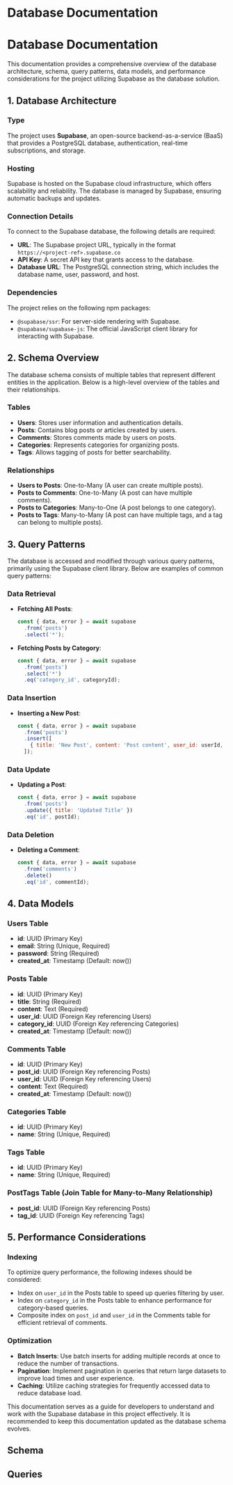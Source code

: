 # Database Documentation

# Database Documentation

This documentation provides a comprehensive overview of the database architecture, schema, query patterns, data models, and performance considerations for the project utilizing Supabase as the database solution.

## 1. Database Architecture

### Type
The project uses **Supabase**, an open-source backend-as-a-service (BaaS) that provides a PostgreSQL database, authentication, real-time subscriptions, and storage.

### Hosting
Supabase is hosted on the Supabase cloud infrastructure, which offers scalability and reliability. The database is managed by Supabase, ensuring automatic backups and updates.

### Connection Details
To connect to the Supabase database, the following details are required:
- **URL**: The Supabase project URL, typically in the format `https://<project-ref>.supabase.co`
- **API Key**: A secret API key that grants access to the database.
- **Database URL**: The PostgreSQL connection string, which includes the database name, user, password, and host.

### Dependencies
The project relies on the following npm packages:
- `@supabase/ssr`: For server-side rendering with Supabase.
- `@supabase/supabase-js`: The official JavaScript client library for interacting with Supabase.

## 2. Schema Overview

The database schema consists of multiple tables that represent different entities in the application. Below is a high-level overview of the tables and their relationships.

### Tables
- **Users**: Stores user information and authentication details.
- **Posts**: Contains blog posts or articles created by users.
- **Comments**: Stores comments made by users on posts.
- **Categories**: Represents categories for organizing posts.
- **Tags**: Allows tagging of posts for better searchability.

### Relationships
- **Users to Posts**: One-to-Many (A user can create multiple posts).
- **Posts to Comments**: One-to-Many (A post can have multiple comments).
- **Posts to Categories**: Many-to-One (A post belongs to one category).
- **Posts to Tags**: Many-to-Many (A post can have multiple tags, and a tag can belong to multiple posts).

## 3. Query Patterns

The database is accessed and modified through various query patterns, primarily using the Supabase client library. Below are examples of common query patterns:

### Data Retrieval
- **Fetching All Posts**:
  ```javascript
  const { data, error } = await supabase
    .from('posts')
    .select('*');
  ```

- **Fetching Posts by Category**:
  ```javascript
  const { data, error } = await supabase
    .from('posts')
    .select('*')
    .eq('category_id', categoryId);
  ```

### Data Insertion
- **Inserting a New Post**:
  ```javascript
  const { data, error } = await supabase
    .from('posts')
    .insert([
      { title: 'New Post', content: 'Post content', user_id: userId, category_id: categoryId }
    ]);
  ```

### Data Update
- **Updating a Post**:
  ```javascript
  const { data, error } = await supabase
    .from('posts')
    .update({ title: 'Updated Title' })
    .eq('id', postId);
  ```

### Data Deletion
- **Deleting a Comment**:
  ```javascript
  const { data, error } = await supabase
    .from('comments')
    .delete()
    .eq('id', commentId);
  ```

## 4. Data Models

### Users Table
- **id**: UUID (Primary Key)
- **email**: String (Unique, Required)
- **password**: String (Required)
- **created_at**: Timestamp (Default: now())

### Posts Table
- **id**: UUID (Primary Key)
- **title**: String (Required)
- **content**: Text (Required)
- **user_id**: UUID (Foreign Key referencing Users)
- **category_id**: UUID (Foreign Key referencing Categories)
- **created_at**: Timestamp (Default: now())

### Comments Table
- **id**: UUID (Primary Key)
- **post_id**: UUID (Foreign Key referencing Posts)
- **user_id**: UUID (Foreign Key referencing Users)
- **content**: Text (Required)
- **created_at**: Timestamp (Default: now())

### Categories Table
- **id**: UUID (Primary Key)
- **name**: String (Unique, Required)

### Tags Table
- **id**: UUID (Primary Key)
- **name**: String (Unique, Required)

### PostTags Table (Join Table for Many-to-Many Relationship)
- **post_id**: UUID (Foreign Key referencing Posts)
- **tag_id**: UUID (Foreign Key referencing Tags)

## 5. Performance Considerations

### Indexing
To optimize query performance, the following indexes should be considered:
- Index on `user_id` in the Posts table to speed up queries filtering by user.
- Index on `category_id` in the Posts table to enhance performance for category-based queries.
- Composite index on `post_id` and `user_id` in the Comments table for efficient retrieval of comments.

### Optimization
- **Batch Inserts**: Use batch inserts for adding multiple records at once to reduce the number of transactions.
- **Pagination**: Implement pagination in queries that return large datasets to improve load times and user experience.
- **Caching**: Utilize caching strategies for frequently accessed data to reduce database load.

This documentation serves as a guide for developers to understand and work with the Supabase database in this project effectively. It is recommended to keep this documentation updated as the database schema evolves.

## Schema



## Queries

